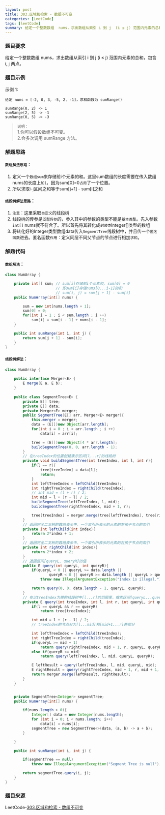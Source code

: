 ```yaml
---
layout: post
title: 303.区域和检索 - 数组不可变
categories: [LeetCode]
tags: [leetCode]
summary: 给定一个整数数组  nums，求出数组从索引 i 到 j  (i ≤ j) 范围内元素的总和，包含 i,  j 两点。
---
```


### 题目要求
给定一个整数数组  nums，求出数组从索引 i 到 j  (i ≤ j) 范围内元素的总和，包含 i,  j 两点。

### 题目示例
示例 1:
```
给定 nums = [-2, 0, 3, -5, 2, -1]，求和函数为 sumRange()

sumRange(0, 2) -> 1
sumRange(2, 5) -> -1
sumRange(0, 5) -> -3
```

> `说明：`   
> 1.你可以假设数组不可变。  
> 2.会多次调用 sumRange 方法。   

### 解题思路
#### **`数组解法思路`**：
1. 定义一个`数组sum`来存储前i个元素的和。这里sum数组的长度需要在传入数组nums的长度上`加1`，因为sum[0]=0`占用`了一个位置。
1. 所以求取i-j区间之和等于sum[j+1] - sum[i]之和

#### **`线段树解法思路`**：
1. `注意`：这里采取`自定义`的线段树
1. 线段树的传参是`泛型传参`的，参入其中的参数的类型不能是`基本类型`。先入参数`int[]` nums就不符合了。所以首先将其转化成`封装类`Integer[]类型的数组
1. 将转化好的Integer类型数组data传入`SegmentTree`线段树中，并且传一个`匿名函数`进去。匿名函数`作用`：定义同层不同父节点的节点进行相加`求和`。

### 解题代码
#### **`数组解法`**：
```java
class NumArray {

    private int[] sum; // sum[i]存储前i个元素和, sum[0] = 0
                       // 即sum[i]存储nums[0...i-1]的和
                       // sum(i, j) = sum[j + 1] - sum[i]
    public NumArray(int[] nums) {

        sum = new int[nums.length + 1];
        sum[0] = 0;
        for(int i = 1 ; i < sum.length ; i ++)
            sum[i] = sum[i - 1] + nums[i - 1];
    }

    public int sumRange(int i, int j) {
        return sum[j + 1] - sum[i];
    }
}
```


#### **`线段树解法`**：

```java
class NumArray {
    
    public interface Merger<E> {
        E merge(E a, E b);
    }
    
    public class SegmentTree<E> {
        private E[] tree;
        private E[] data;
        private Merger<E> merger;
        public SegmentTree(E[] arr, Merger<E> merger){
            this.merger = merger;
            data = (E[])new Object[arr.length];
            for(int i = 0 ; i < arr.length ; i ++)
                data[i] = arr[i];

            tree = (E[])new Object[4 * arr.length];
            buildSegmentTree(0, 0, arr.length - 1);
        }
        // 在treeIndex的位置创建表示区间[l...r]的线段树
        private void buildSegmentTree(int treeIndex, int l, int r){
            if(l == r){
                tree[treeIndex] = data[l];
                return;
            }
            int leftTreeIndex = leftChild(treeIndex);
            int rightTreeIndex = rightChild(treeIndex);
            // int mid = (l + r) / 2;
            int mid = l + (r - l) / 2;
            buildSegmentTree(leftTreeIndex, l, mid);
            buildSegmentTree(rightTreeIndex, mid + 1, r);

            tree[treeIndex] = merger.merge(tree[leftTreeIndex], tree[rightTreeIndex]);
        }
        // 返回完全二叉树的数组表示中，一个索引所表示的元素的左孩子节点的索引
        private int leftChild(int index){
            return 2*index + 1;
        }
        // 返回完全二叉树的数组表示中，一个索引所表示的元素的右孩子节点的索引
        private int rightChild(int index){
            return 2*index + 2;
        }
        // 返回区间[queryL, queryR]的值
        public E query(int queryL, int queryR){
            if(queryL < 0 || queryL >= data.length ||
                    queryR < 0 || queryR >= data.length || queryL > queryR)
                throw new IllegalArgumentException("Index is illegal.");

            return query(0, 0, data.length - 1, queryL, queryR);
        }
        // 在以treeIndex为根的线段树中[l...r]的范围里，搜索区间[queryL...queryR]的值
        private E query(int treeIndex, int l, int r, int queryL, int queryR){
            if(l == queryL && r == queryR)
                return tree[treeIndex];

            int mid = l + (r - l) / 2;
            // treeIndex的节点分为[l...mid]和[mid+1...r]两部分

            int leftTreeIndex = leftChild(treeIndex);
            int rightTreeIndex = rightChild(treeIndex);
            if(queryL >= mid + 1)
                return query(rightTreeIndex, mid + 1, r, queryL, queryR);
            else if(queryR <= mid)
                return query(leftTreeIndex, l, mid, queryL, queryR);

            E leftResult = query(leftTreeIndex, l, mid, queryL, mid);
            E rightResult = query(rightTreeIndex, mid + 1, r, mid + 1, queryR);
            return merger.merge(leftResult, rightResult);
        }
    }


    private SegmentTree<Integer> segmentTree;
    public NumArray(int[] nums) {

        if(nums.length > 0){
            Integer[] data = new Integer[nums.length];
            for (int i = 0; i < nums.length; i++)
                data[i] = nums[i];
            segmentTree = new SegmentTree<>(data, (a, b) -> a + b);
        }

    }

    public int sumRange(int i, int j) {

        if(segmentTree == null)
            throw new IllegalArgumentException("Segment Tree is null");

        return segmentTree.query(i, j);
    }
}
```


### 题目来源
LeetCode-[303.区域和检索 - 数组不可变](https://leetcode-cn.com/problems/range-sum-query-immutable/)
